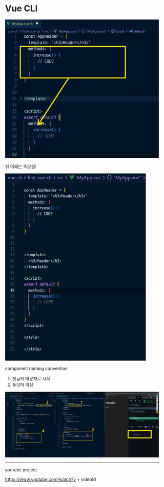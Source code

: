 # Vue CLI

![image-20220510161108102](vue_day3.assets/image-20220510161108102.png)

위 아래는 똑같음!



![image-20220510163246831](vue_day3.assets/image-20220510163246831.png)



component naming convention

1. 첫글자 대문자로 시작
2. 두단어 이상





![image-20220510170010634](vue_day3.assets/image-20220510170010634.png)





********

youtube project



https://www.youtube.com/watch?v + videoId